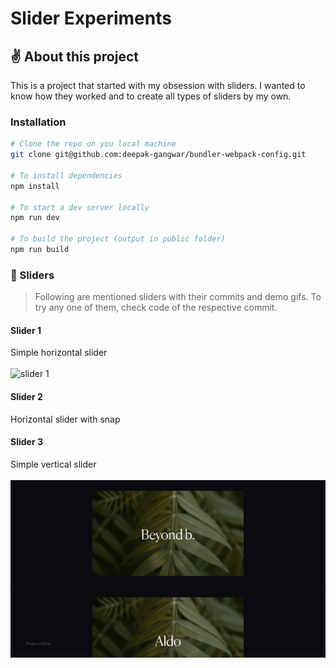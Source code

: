 # Slider Experiments

## ✌ About this project

This is a project that started with my obsession with sliders. I wanted to know how they worked and to create all types of sliders by my own.

### Installation

```bash
# Clone the repo on you local machine
git clone git@github.com:deepak-gangwar/bundler-webpack-config.git

# To install dependencies
npm install

# To start a dev server locally
npm run dev

# To build the project (output in public folder)
npm run build
```

### 👻 Sliders

> Following are mentioned sliders with their commits and demo gifs.
> To try any one of them, check code of the respective commit.

#### Slider 1

Simple horizontal slider
<br />
<br />
![slider 1](demo/slider1.gif)

#### Slider 2

Horizontal slider with snap

#### Slider 3

Simple vertical slider
<br />
<br />
![slider 3](demo/slider3.gif)
